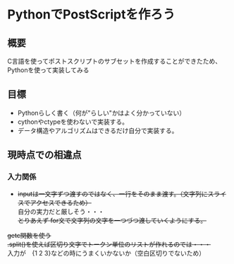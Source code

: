 # PythonでPostScriptを作ろう

## 概要
C言語を使ってポストスクリプトのサブセットを作成することができたため、
Pythonを使って実装してみる

## 目標
- Pythonらしく書く（何が"らしい"かはよく分かっていない）
- cythonやctypeを使わないで実装する。
- データ構造やアルゴリズムはできるだけ自分で実装する。

## 現時点での相違点
### 入力関係
- ~~inputは一文字ずつ渡すのではなく、一行をそのまま渡す。（文字列にスライスでアクセスできるため）~~  
自分の実力だと厳しそう・・・  
~~とりあえず for文で文字列の文字を一つづつ渡していくようにする。~~  

~~getc関数を使う~~  
~~.split()を使えば区切り文字でトークン単位のリストが作れるのでは・・・~~  
入力が　{1 2 3}などの時にうまくいかないか（空白区切りでないため）
